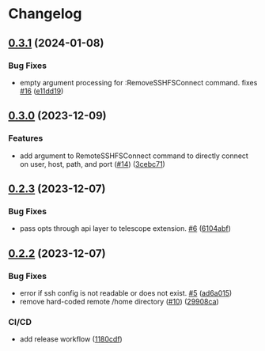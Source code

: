 # Changelog

## [0.3.1](https://github.com/nosduco/remote-sshfs.nvim/compare/v0.3.0...v0.3.1) (2024-01-08)


### Bug Fixes

* empty argument processing for :RemoveSSHFSConnect command. fixes [#16](https://github.com/nosduco/remote-sshfs.nvim/issues/16) ([e11dd19](https://github.com/nosduco/remote-sshfs.nvim/commit/e11dd19c2ecf9881022429d1bca08d9bfd95c6c6))

## [0.3.0](https://github.com/nosduco/remote-sshfs.nvim/compare/v0.2.3...v0.3.0) (2023-12-09)


### Features

* add argument to RemoteSSHFSConnect command to directly connect on user, host, path, and port ([#14](https://github.com/nosduco/remote-sshfs.nvim/issues/14)) ([3cebc71](https://github.com/nosduco/remote-sshfs.nvim/commit/3cebc7140ecb56aa613e66e8404a30d31f618b2e))

## [0.2.3](https://github.com/nosduco/remote-sshfs.nvim/compare/v0.2.2...v0.2.3) (2023-12-07)


### Bug Fixes

* pass opts through api layer to telescope extension. [#6](https://github.com/nosduco/remote-sshfs.nvim/issues/6) ([6104abf](https://github.com/nosduco/remote-sshfs.nvim/commit/6104abf11fc891d89ac62f1a972d04d3641b9f96))

## [0.2.2](https://github.com/nosduco/remote-sshfs.nvim/compare/v0.2.1...v0.2.2) (2023-12-07)


### Bug Fixes

* error if ssh config is not readable or does not exist. [#5](https://github.com/nosduco/remote-sshfs.nvim/issues/5) ([ad6a015](https://github.com/nosduco/remote-sshfs.nvim/commit/ad6a015de9ed066e87c80431b77d64e560070330))
* remove hard-coded remote /home directory ([#10](https://github.com/nosduco/remote-sshfs.nvim/issues/10)) ([29908ca](https://github.com/nosduco/remote-sshfs.nvim/commit/29908ca45ebff903d6a0a944acbed0674fbe767d))


### CI/CD

* add release workflow ([1180cdf](https://github.com/nosduco/remote-sshfs.nvim/commit/1180cdf665404c4ec7a766ac6d0457b42e688376))
